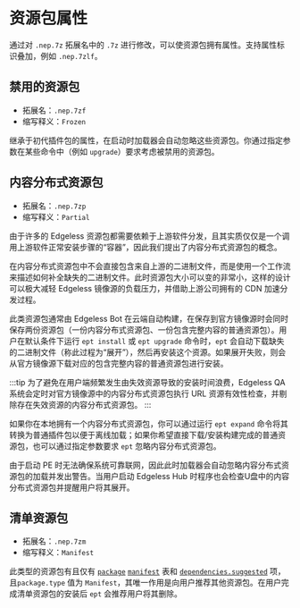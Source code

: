 # 资源包属性
通过对 `.nep.7z` 拓展名中的 `.7z` 进行修改，可以使资源包拥有属性。支持属性标识叠加，例如 `.nep.7zlf`。

## 禁用的资源包

- 拓展名：`.nep.7zf`
- 缩写释义：`Frozen`

继承于初代插件包的属性，在启动时加载器会自动忽略这些资源包。你通过指定参数在某些命令中（例如 `upgrade`）要求考虑被禁用的资源包。

## 内容分布式资源包

- 拓展名：`.nep.7zp`
- 缩写释义：`Partial`

由于许多的 Edgeless 资源包都需要依赖于上游软件分发，且其实质仅仅是一个调用上游软件正常安装步骤的“容器”，因此我们提出了内容分布式资源包的概念。

在内容分布式资源包中不会直接包含来自上游的二进制文件，而是使用一个工作流来描述如何补全缺失的二进制文件。此时资源包大小可以变的非常小，这样的设计可以极大减轻 Edgeless 镜像源的负载压力，并借助上游公司拥有的 CDN 加速分发过程。

此类资源包通常由 Edgeless Bot 在云端自动构建，在保存到官方镜像源时会同时保存两份资源包（一份内容分布式资源包、一份包含完整内容的普通资源包）。用户在默认条件下运行 `ept install` 或 `ept upgrade` 命令时，`ept` 会自动下载缺失的二进制文件（称此过程为“展开”），然后再安装这个资源。如果展开失败，则会从官方镜像源下载对应的包含完整内容的普通资源包进行安装。

:::tip
为了避免在用户端频繁发生由失效资源导致的安装时间浪费，Edgeless QA 系统会定时对官方镜像源中的内容分布式资源包执行 URL 资源有效性检查，并剔除存在失效资源的内容分布式资源包。
:::

如果你在本地拥有一个内容分布式资源包，你可以通过运行 `ept expand` 命令将其转换为普通插件包以便于离线加载；如果你希望直接下载/安装构建完成的普通资源包，也可以通过指定参数要求 `ept` 忽略内容分布式资源包。

由于启动 PE 时无法确保系统可靠联网，因此此时加载器会自动忽略内容分布式资源包的加载并发出警告。当用户启动 Edgeless Hub 时程序也会检查U盘中的内容分布式资源包并提醒用户将其展开。

## 清单资源包

- 拓展名：`.nep.7zm`
- 缩写释义：`Manifest`

此类型的资源包有且仅有 [`package`](/reference/Package.md)  [`manifest`](/reference/Manifest.md) 表和  [`dependencies.suggested`](/reference/Dependencies.md) 项，且`package.type` 值为 `Manifest`，其唯一作用是向用户推荐其他资源包。在用户完成清单资源包的安装后 `ept` 会推荐用户将其删除。
